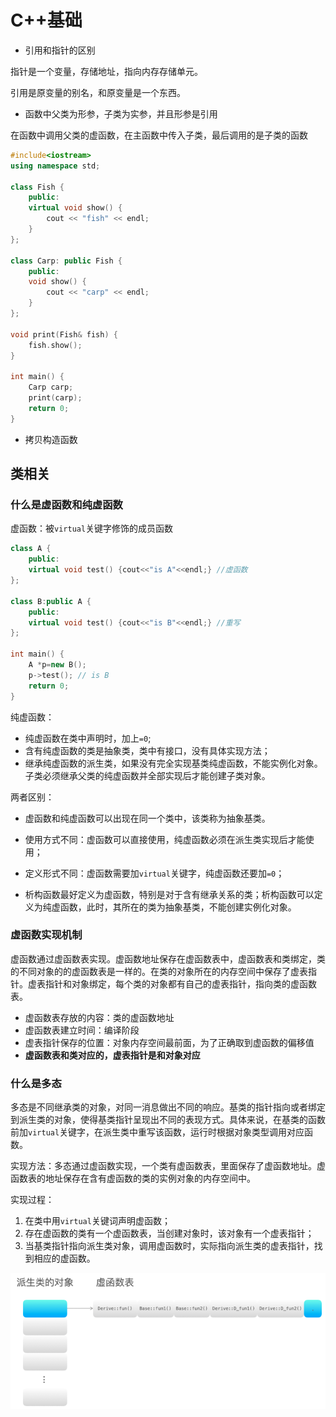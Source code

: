 # C++基础

- 引用和指针的区别

指针是一个变量，存储地址，指向内存存储单元。

引用是原变量的别名，和原变量是一个东西。

- 函数中父类为形参，子类为实参，并且形参是引用

在函数中调用父类的虚函数，在主函数中传入子类，最后调用的是子类的函数

```c++
#include<iostream>
using namespace std;

class Fish {
    public:
    virtual void show() {
        cout << "fish" << endl;
    }
};

class Carp: public Fish {
    public:
    void show() {
        cout << "carp" << endl;
    }
};

void print(Fish& fish) {
    fish.show();
}

int main() {
    Carp carp;
    print(carp);
    return 0;
}
```

- 拷贝构造函数

## 类相关

### 什么是虚函数和纯虚函数

虚函数：被`virtual`关键字修饰的成员函数

```c++
class A {
    public:
    virtual void test() {cout<<"is A"<<endl;} //虚函数
};

class B:public A {
    public:
    virtual void test() {cout<<"is B"<<endl;} //重写
};

int main() {
    A *p=new B();
    p->test(); // is B
    return 0;
}
```

纯虚函数：

- 纯虚函数在类中声明时，加上`=0`;
- 含有纯虚函数的类是抽象类，类中有接口，没有具体实现方法；
- 继承纯虚函数的派生类，如果没有完全实现基类纯虚函数，不能实例化对象。子类必须继承父类的纯虚函数并全部实现后才能创建子类对象。

两者区别：

- 虚函数和纯虚函数可以出现在同一个类中，该类称为抽象基类。

- 使用方式不同：虚函数可以直接使用，纯虚函数必须在派生类实现后才能使用；
- 定义形式不同：虚函数需要加`virtual`关键字，纯虚函数还要加`=0`；
- 析构函数最好定义为虚函数，特别是对于含有继承关系的类；析构函数可以定义为纯虚函数，此时，其所在的类为抽象基类，不能创建实例化对象。

### 虚函数实现机制

虚函数通过虚函数表实现。虚函数地址保存在虚函数表中，虚函数表和类绑定，类的不同对象的的虚函数表是一样的。在类的对象所在的内存空间中保存了虚表指针。虚表指针和对象绑定，每个类的对象都有自己的虚表指针，指向类的虚函数表。

- 虚函数表存放的内容：类的虚函数地址
- 虚函数表建立时间：编译阶段
- 虚表指针保存的位置：对象内存空间最前面，为了正确取到虚函数的偏移值
- **虚函数表和类对应的，虚表指针是和对象对应**

### 什么是多态

多态是不同继承类的对象，对同一消息做出不同的响应。基类的指针指向或者绑定到派生类的对象，使得基类指针呈现出不同的表现方式。具体来说，在基类的函数前加`virtual`关键字，在派生类中重写该函数，运行时根据对象类型调用对应函数。

实现方法：多态通过虚函数实现，一个类有虚函数表，里面保存了虚函数地址。虚函数表的地址保存在含有虚函数的类的实例对象的内存空间中。

实现过程：

1. 在类中用`virtual`关键词声明虚函数；
2. 存在虚函数的类有一个虚函数表，当创建对象时，该对象有一个虚表指针；
3. 当基类指针指向派生类对象，调用虚函数时，实际指向派生类的虚表指针，找到相应的虚函数。

<img src="./virtual_function.PNG" alt="test" style="zoom:80%;" />



